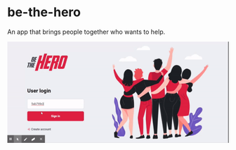 # be-the-hero
An app that brings people together who wants to help.

<p align="center">
<img src="https://github.com/lourencovw/be-the-hero/blob/master/0.gif">
</p>
